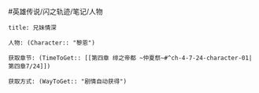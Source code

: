 #英雄传说/闪之轨迹/笔记/人物
```ad-note
title: 兄妹情深

人物: (Character:: "黎恩")

获取章节: (TimeToGet:: [[第四章 绯之帝都 ~仲夏祭~#^ch-4-7-24-character-01|第四章7/24]])

获取方式: (WayToGet:: "剧情自动获得")

```
